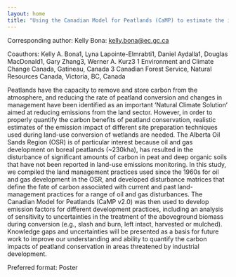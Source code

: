 ```yaml
---
layout: home
title: "Using the Canadian Model for Peatlands (CaMP) to estimate the impact of oil and gas development on boreal peatland carbon emissions and removals"
---
```



Corresponding author: Kelly Bona: kelly.bona@ec.gc.ca

Coauthors: Kelly A. Bona1, Lyna Lapointe-Elmrabti1, Daniel Aydalla1, Douglas MacDonald1, Gary Zhang3, Werner A. Kurz3
 1 Environment and Climate Change Canada, Gatineau, Canada
 3 Canadian Forest Service, Natural Resources Canada, Victoria, BC, Canada 

Peatlands have the capacity to remove and store carbon from the atmosphere, and reducing the rate of peatland conversion and changes in management have been identified as an important ‘Natural Climate Solution’ aimed at reducing emissions from the land sector. However, in order to properly quantify the carbon benefits of peatland conservation, realistic estimates of the emission impact of different site preparation techniques used during land-use conversion of wetlands are needed. The Alberta Oil Sands Region (OSR) is of particular interest because oil and gas development on boreal peatlands (~230kha), has resulted in the disturbance of significant amounts of carbon in peat and deep organic soils that have not been reported in land-use emissions monitoring. In this study, we compiled the land management practices used since the 1960s for oil and gas development in the OSR, and developed disturbance matrices that define the fate of carbon associated with current and past land-management practices for a range of oil and gas disturbances. The Canadian Model for Peatlands (CaMP v2.0) was then used to develop emission factors for different development practices, including an analysis of sensitivity to uncertainties in the treatment of the aboveground biomass during conversion (e.g., slash and burn, left intact, harvested or mulched). Knowledge gaps and uncertainties will be presented as a basis for future work to improve our understanding and ability to quantify the carbon impacts of peatland conservation in areas threatened by industrial development.

Preferred format: Poster
